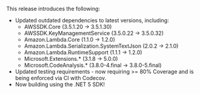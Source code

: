 This release introduces the following:

- Updated outdated dependencies to latest versions, including:
  - AWSSDK.Core (3.5.1.20 -> 3.5.1.30)
  - AWSSDK.KeyManagementService (3.5.0.22 -> 3.5.0.32)
  - Amazon.Lambda.Core (1.1.0 -> 1.2.0)
  - Amazon.Lambda.Serialization.SystemTextJson (2.0.2 -> 2.1.0)
  - Amazon.Lambda.RuntimeSupport (1.1.1 -> 1.2.0)
  - Microsoft.Extensions.* (3.1.8 -> 5.0.0)
  - Microsoft.CodeAnalysis.* (3.8.0-4.final -> 3.8.0-5.final)
- Updated testing requirements - now requiring &gt;= 80% Coverage and is being enforced via CI with Codecov.
- Now building using the .NET 5 SDK!